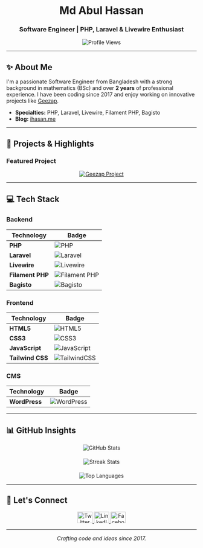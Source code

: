<!-- ====== Md Abul Hassan's Profile ====== -->

<div align="center">
  <h1>Md Abul Hassan</h1>
  <h3>Software Engineer | PHP, Laravel & Livewire Enthusiast</h3>
</div>

<div align="center">
  <img src="https://komarev.com/ghpvc/?username=theihasan&label=Profile%20views&color=0e75b6&style=flat" alt="Profile Views" />
</div>

---

## ✨ About Me

I'm a passionate Software Engineer from Bangladesh with a strong background in mathematics (BSc) and over **2 years** of professional experience. I have been coding since 2017 and enjoy working on innovative projects like [Geezap](https://geezap.com).

- **Specialties:** PHP, Laravel, Livewire, Filament PHP, Bagisto  
- **Blog:** [ihasan.me](https://ihasan.me)

---

## 🚀 Projects & Highlights

### Featured Project
<div align="center">
  <a href="https://github.com/theihasan/geezap" target="_blank">
    <img src="https://github-readme-stats.vercel.app/api/pin/?username=theihasan&repo=geezap&theme=radical" alt="Geezap Project" style="max-width:100%;"/>
  </a>
</div>

---

## 💻 Tech Stack

### Backend
| Technology      | Badge |
|-----------------|-------|
| **PHP**         | ![PHP](https://img.shields.io/badge/PHP-777BB4?style=flat&logo=php&logoColor=white) |
| **Laravel**     | ![Laravel](https://img.shields.io/badge/Laravel-FF2D20?style=flat&logo=laravel&logoColor=white) |
| **Livewire**    | ![Livewire](https://img.shields.io/badge/Livewire-4E56A6?style=flat&logo=livewire&logoColor=white) |
| **Filament PHP**| ![Filament PHP](https://img.shields.io/badge/Filament%20PHP-6366F1?style=flat&logo=laravel&logoColor=white) |
| **Bagisto**     | ![Bagisto](https://img.shields.io/badge/Bagisto-FF5722?style=flat&logo=laravel&logoColor=white) |

### Frontend
| Technology       | Badge |
|------------------|-------|
| **HTML5**        | ![HTML5](https://img.shields.io/badge/HTML5-E34F26?style=flat&logo=html5&logoColor=white) |
| **CSS3**         | ![CSS3](https://img.shields.io/badge/CSS3-1572B6?style=flat&logo=css3&logoColor=white) |
| **JavaScript**   | ![JavaScript](https://img.shields.io/badge/JavaScript-F7DF1E?style=flat&logo=javascript&logoColor=black) |
| **Tailwind CSS** | ![TailwindCSS](https://img.shields.io/badge/Tailwind_CSS-38B2AC?style=flat&logo=tailwind-css&logoColor=white) |

### CMS
| Technology  | Badge |
|-------------|-------|
| **WordPress** | ![WordPress](https://img.shields.io/badge/WordPress-21759B?style=flat&logo=wordpress&logoColor=white) |

---

## 📊 GitHub Insights

<div align="center">
  <img src="https://github-readme-stats.vercel.app/api?username=theihasan&show_icons=true&locale=en&theme=radical" alt="GitHub Stats" />
  <br>
  <img src="https://github-readme-streak-stats.herokuapp.com/?user=theihasan&theme=radical" alt="Streak Stats" style="margin-top: 20px;"/>
  <br>
  <img src="https://github-readme-stats.vercel.app/api/top-langs?username=theihasan&show_icons=true&locale=en&layout=compact&theme=radical" alt="Top Languages" style="margin-top: 20px;"/>
</div>

---

## 🤝 Let's Connect

<div align="center">
  <a href="https://twitter.com/theihasan" target="_blank">
    <img src="https://raw.githubusercontent.com/rahuldkjain/github-profile-readme-generator/master/src/images/icons/Social/twitter.svg" alt="Twitter" height="30" width="40" />
  </a>
  <a href="https://linkedin.com/in/theihasan" target="_blank">
    <img src="https://raw.githubusercontent.com/rahuldkjain/github-profile-readme-generator/master/src/images/icons/Social/linked-in-alt.svg" alt="LinkedIn" height="30" width="40" />
  </a>
  <a href="https://fb.com/theihasan" target="_blank">
    <img src="https://raw.githubusercontent.com/rahuldkjain/github-profile-readme-generator/master/src/images/icons/Social/facebook.svg" alt="Facebook" height="30" width="40" />
  </a>
</div>

---

<div align="center">
  <i>Crafting code and ideas since 2017.</i>
</div>
